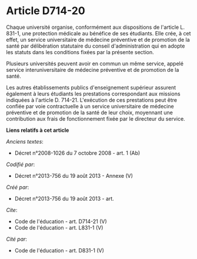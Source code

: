# Article D714-20

Chaque université organise, conformément aux dispositions de l'article L. 831-1, une protection médicale au bénéfice de ses
étudiants. Elle crée, à cet effet, un service universitaire de médecine préventive et de promotion de la santé par
délibération statutaire du conseil d'administration qui en adopte les statuts dans les conditions fixées par la présente
section. 

Plusieurs universités peuvent avoir en commun un même service, appelé service interuniversitaire de médecine préventive et de
promotion de la santé. 

Les autres établissements publics d'enseignement supérieur assurent également à leurs étudiants les prestations correspondant
aux missions indiquées à l'article D. 714-21. L'exécution de ces prestations peut être confiée par voie contractuelle à un
service universitaire de médecine préventive et de promotion de la santé de leur choix, moyennant une contribution aux frais
de fonctionnement fixée par le directeur du service.

**Liens relatifs à cet article**

_Anciens textes_:

  - Décret n°2008-1026 du 7 octobre 2008 - art. 1 (Ab)

_Codifié par_:

  - Décret n°2013-756 du 19 août 2013 -  Annexe (V)

_Créé par_:

  - Décret n°2013-756 du 19 août 2013 - art.

_Cite_:

  - Code de l'éducation - art. D714-21 (V)
  - Code de l'éducation - art. L831-1 (V)

_Cité par_:

  - Code de l'éducation - art. D831-1 (V)
